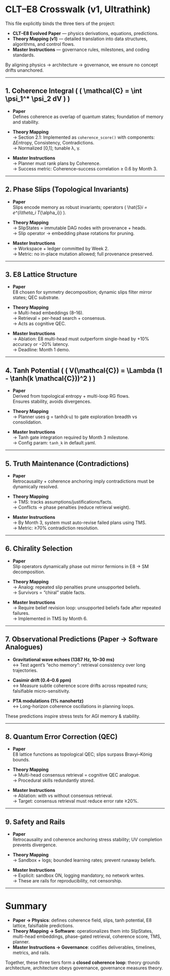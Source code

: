 # CLT–E8 Crosswalk (v1, Ultrathink)

This file explicitly binds the three tiers of the project:

- **CLT–E8 Evolved Paper** — physics derivations, equations, predictions.
- **Theory Mapping (v1)** — detailed translation into data structures, algorithms, and control flows.
- **Master Instructions** — governance rules, milestones, and coding standards.

By aligning physics → architecture → governance, we ensure no concept drifts unanchored.

---

## 1. Coherence Integral ( \( \mathcal{C} = \int \psi_1^* \psi_2 dV \) )

- **Paper**  
  Defines coherence as overlap of quantum states; foundation of memory and stability.  

- **Theory Mapping**  
  → Section 2.1: Implemented as `coherence_score()` with components: ΔEntropy, Consistency, Contradictions.  
  → Normalized [0,1]; tunable λ, γ.  

- **Master Instructions**  
  → Planner must rank plans by Coherence.  
  → Success metric: Coherence–success correlation ≥ 0.6 by Month 3.

---

## 2. Phase Slips (Topological Invariants)

- **Paper**  
  Slips encode memory as robust invariants; operators \( \hat{S}_i = e^{i\theta_i T_{\alpha_i}} \).  

- **Theory Mapping**  
  → SlipStates = immutable DAG nodes with provenance + heads.  
  → Slip operator → embedding phase rotations for pruning.  

- **Master Instructions**  
  → Workspace + ledger committed by Week 2.  
  → Metric: no in-place mutation allowed; full provenance preserved.

---

## 3. E8 Lattice Structure

- **Paper**  
  E8 chosen for symmetry decomposition; dynamic slips filter mirror states; QEC substrate.  

- **Theory Mapping**  
  → Multi-head embeddings (8–16).  
  → Retrieval = per-head search + consensus.  
  → Acts as cognitive QEC.  

- **Master Instructions**  
  → Ablation: E8 multi-head must outperform single-head by +10% accuracy or −20% latency.  
  → Deadline: Month 1 demo.

---

## 4. Tanh Potential ( \( V(\mathcal{C}) = \Lambda (1 - \tanh(k \mathcal{C}))^2 \) )

- **Paper**  
  Derived from topological entropy + multi-loop RG flows.  
  Ensures stability, avoids divergences.  

- **Theory Mapping**  
  → Planner uses g = tanh(k·u) to gate exploration breadth vs consolidation.  

- **Master Instructions**  
  → Tanh gate integration required by Month 3 milestone.  
  → Config param: `tanh_k` in default.yaml.

---

## 5. Truth Maintenance (Contradictions)

- **Paper**  
  Retrocausality + coherence anchoring imply contradictions must be dynamically resolved.  

- **Theory Mapping**  
  → TMS: tracks assumptions/justifications/facts.  
  → Conflicts → phase penalties (reduce retrieval weight).  

- **Master Instructions**  
  → By Month 3, system must auto-revise failed plans using TMS.  
  → Metric: ≥70% contradiction resolution.

---

## 6. Chirality Selection

- **Paper**  
  Slip operators dynamically phase out mirror fermions in E8 → SM decomposition.  

- **Theory Mapping**  
  → Analog: repeated slip penalties prune unsupported beliefs.  
  → Survivors = “chiral” stable facts.  

- **Master Instructions**  
  → Require belief revision loop: unsupported beliefs fade after repeated failures.  
  → Implemented in TMS by Month 6.

---

## 7. Observational Predictions (Paper → Software Analogues)

- **Gravitational wave echoes (1387 Hz, 10–30 ms)**  
  ↔ Test agent’s “echo memory”: retrieval consistency over long trajectories.  

- **Casimir drift (0.4–0.6 ppm)**  
  ↔ Measure subtle coherence score drifts across repeated runs; falsifiable micro-sensitivity.  

- **PTA modulations (1% nanohertz)**  
  ↔ Long-horizon coherence oscillations in planning loops.  

These predictions inspire stress tests for AGI memory & stability.

---

## 8. Quantum Error Correction (QEC)

- **Paper**  
  E8 lattice functions as topological QEC; slips surpass Bravyi–König bounds.  

- **Theory Mapping**  
  → Multi-head consensus retrieval = cognitive QEC analogue.  
  → Procedural skills redundantly stored.  

- **Master Instructions**  
  → Ablation: with vs without consensus retrieval.  
  → Target: consensus retrieval must reduce error rate ≥20%.

---

## 9. Safety and Rails

- **Paper**  
  Retrocausality and coherence anchoring stress stability; UV completion prevents divergence.  

- **Theory Mapping**  
  → Sandbox + logs; bounded learning rates; prevent runaway beliefs.  

- **Master Instructions**  
  → Explicit: sandbox ON, logging mandatory, no network writes.  
  → These are rails for reproducibility, not censorship.

---

# Summary

- **Paper → Physics**: defines coherence field, slips, tanh potential, E8 lattice, falsifiable predictions.  
- **Theory Mapping → Software**: operationalizes them into SlipStates, multi-head embeddings, phase-gated retrieval, coherence score, TMS, planner.  
- **Master Instructions → Governance**: codifies deliverables, timelines, metrics, and rails.  

Together, these three tiers form a **closed coherence loop**: theory grounds architecture, architecture obeys governance, governance measures theory.
